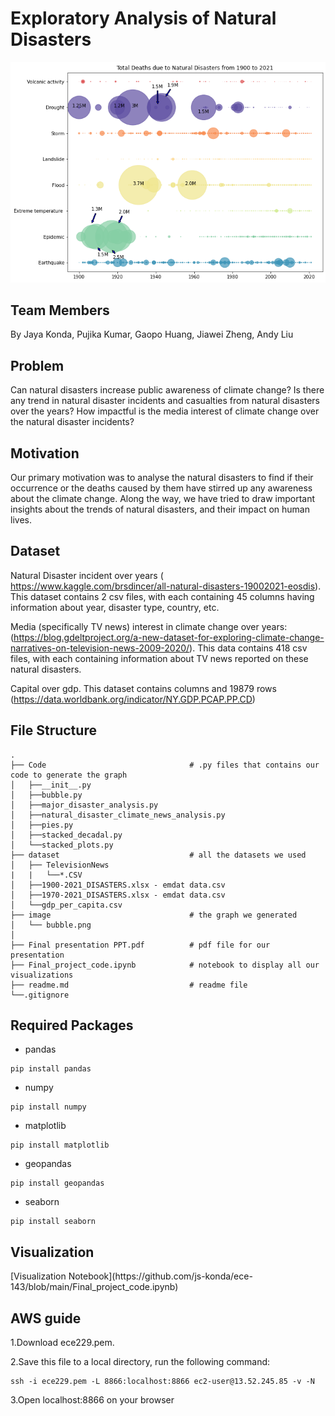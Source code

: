<h1>Exploratory Analysis of Natural Disasters</h1>

![alt text](image/bubble.png)

<h2>Team Members</h2>

By Jaya Konda, Pujika Kumar, Gaopo Huang, Jiawei Zheng, Andy Liu

<h2>Problem </h2>

Can natural disasters increase public awareness of climate change?
Is there any trend in natural disaster incidents and casualties from natural disasters over the years? 
How impactful is the media interest of climate change over the natural disaster incidents?

<h2> Motivation </h2>
Our primary motivation was to analyse the natural disasters to find if their occurrence or the deaths caused by them have stirred up any awareness about the climate change. Along the way, we have tried to draw important insights about the trends of natural disasters, and their impact on human lives.

<h2>Dataset</h2>

Natural Disaster incident over years ( https://www.kaggle.com/brsdincer/all-natural-disasters-19002021-eosdis). This dataset contains 2 csv files, with each containing 45 columns having information about year, disaster type, country, etc. 

Media (specifically TV news) interest in climate change over years: (https://blog.gdeltproject.org/a-new-dataset-for-exploring-climate-change-narratives-on-television-news-2009-2020/). This data contains 418 csv files, with each containing information about TV news reported on these natural disasters. 

Capital over gdp. This dataset contains columns and 19879 rows
(https://data.worldbank.org/indicator/NY.GDP.PCAP.PP.CD)

<h2>File Structure</h2>

    .
    ├── Code                                # .py files that contains our code to generate the graph
    │   ├──__init__.py
    │   ├──bubble.py
    │   ├──major_disaster_analysis.py
    │   ├──natural_disaster_climate_news_analysis.py
    │   ├──pies.py  
    │   ├──stacked_decadal.py
    │   └──stacked_plots.py  
    ├── dataset				                # all the datasets we used
    │   ├── TelevisionNews
    |   |   └──*.CSV
    │   ├──1900-2021_DISASTERS.xlsx - emdat data.csv
    │   ├──1970-2021_DISASTERS.xlsx - emdat data.csv
    │   └──gdp_per_capita.csv
    ├── image                               # the graph we generated
    │   └── bubble.png
    │   
    ├── Final presentation PPT.pdf          # pdf file for our presentation
    ├── Final_project_code.ipynb		    # notebook to display all our visualizations
    ├── readme.md							# readme file
    └──.gitignore

<h2>Required Packages</h2>

* pandas

```
pip install pandas
```

* numpy

```
pip install numpy
```

* matplotlib

```
pip install matplotlib
```

* geopandas

```
pip install geopandas
```

* seaborn

```
pip install seaborn
```

<h2> Visualization </h2>
[Visualization Notebook](https://github.com/js-konda/ece-143/blob/main/Final_project_code.ipynb)

<h2> AWS guide </h2>

1.Download ece229.pem.

2.Save this file to a local directory, run the following command:

```
ssh -i ece229.pem -L 8866:localhost:8866 ec2-user@13.52.245.85 -v -N
```

3.Open localhost:8866 on your browser
